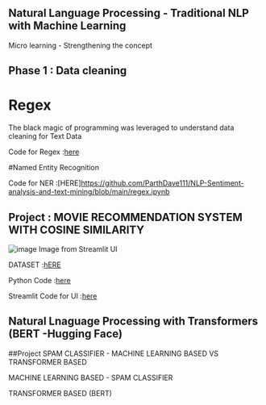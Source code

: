 ## Natural Language Processing - Traditional NLP with Machine Learning 

Micro learning - Strengthening the concept

## Phase 1 : Data cleaning 

# Regex 
The black magic of programming was leveraged to understand data cleaning for Text Data 

Code for Regex :[here](https://github.com/ParthDave111/NLP-Sentiment-analysis-and-text-mining/blob/main/regex.ipynb)


#Named Entity Recognition 

Code for NER :[HERE]https://github.com/ParthDave111/NLP-Sentiment-analysis-and-text-mining/blob/main/regex.ipynb



## Project : MOVIE RECOMMENDATION SYSTEM WITH COSINE SIMILARITY 
![image](https://github.com/ParthDave111/ParthDave111.github.io/assets/123885634/ff4a21a2-1756-4ba4-9da4-9b47532e1931)
Image from Streamlit UI 

DATASET :[hERE](https://www.kaggle.com/datasets/tmdb/tmdb-movie-metadata)

Python Code :[here](https://github.com/ParthDave111/Movie-predictions--Cosine-Similarity/blob/main/movie_recommendation.ipynb)

Streamlit Code for UI :[here](https://github.com/ParthDave111/Movie-predictions--Cosine-Similarity/blob/main/ui.py)

## Natural Lnaguage Processing with Transformers (BERT -Hugging Face)

##Project SPAM CLASSIFIER - MACHINE LEARNING BASED VS TRANSFORMER BASED 

MACHINE LEARNING BASED - SPAM CLASSIFIER 

TRANSFORMER BASED (BERT) 
